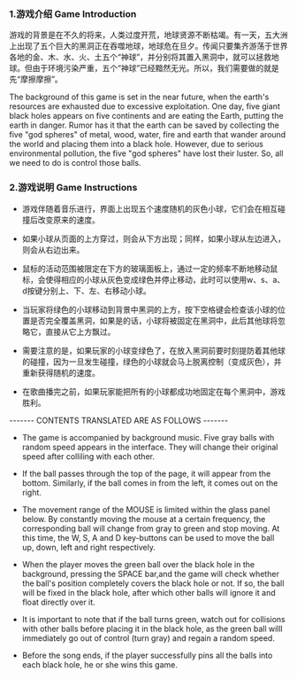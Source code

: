 ### 1.游戏介绍 Game Introduction

游戏的背景是在不久的将来，人类过度开荒，地球贤源不断枯竭。有一天，五大洲上出现了五个巨大的黑洞正在吞噬地球，地球危在旦夕。传闻只要集齐游荡于世界各地的金、木、水、火、土五个“神球”，并分别将其置入黑洞中，就可以拯救地球。但由于环境污染严重，五个“神球”已经黯然无光。所以，我们需要做的就是先“摩擦摩擦”。

The background of this game is set in the near future, when the earth's resources are exhausted due to excessive exploitation. One day, five giant black holes appears on five continents and are eating the Earth, putting the earth in danger. Rumor has it that the earth can be saved by collecting the five "god spheres" of metal, wood, water, fire and earth that wander around the world and placing them into a black hole. However, due to serious environmental pollution, the five  "god spheres" have lost their luster. So, all we need to do is control those balls.

### 2.游戏说明 Game Instructions

- 游戏伴随着音乐进行，界面上出现五个速度随机的灰色小球，它们会在相互碰撞后改变原来的速度。

- 如果小球从页面的上方穿过，则会从下方出现；同样，如果小球从左边进入，则会从右边出来。

- 鼠标的活动范围被限定在下方的玻璃面板上，通过一定的频率不断地移动鼠标，会使得相应的小球从灰色变成绿色并停止移动，此时可以使用w、s、a、d按键分别上、下、左、右移动小球。

- 当玩家将绿色的小球移动到背景中黑洞的上方，按下空格键会检查该小球的位置是否完全覆盖黑洞，如果是的话，小球将被固定在黑洞中，此后其他球将忽略它，直接从它上方飘过。

- 需要注意的是，如果玩家的小球变绿色了，在放入黑洞前要时刻提防着其他球的碰撞，因为一旦发生碰撞，绿色的小球就会马上脱离控制（变成灰色），并重新获得随机的速度。

- 在歌曲播完之前，如果玩家能把所有的小球都成功地固定在每个黑洞中，游戏胜利。

------- CONTENTS TRANSLATED ARE AS FOLLOWS ------- 

- The game is accompanied by background music. Five gray balls with random speed appears in the interface. They will change their original speed after colliling with each other. 

- If the ball passes through the top of the page, it will appear from the bottom. Similarly, if the ball comes in from the left, it comes out on the right.

- The movement range of the MOUSE is limited within the glass panel below. By constantly moving the mouse at a certain frequency, the corresponding ball will change from gray to green and stop moving. At this time, the W, S, A and D key-buttons can be used to move the ball up, down, left and right respectively.

- When the player moves the green ball over the black hole in the background, pressing the SPACE bar,and the game will check whether the ball's position completely covers the black hole or not. If so, the ball will be fixed in the black hole, after which other balls will ignore it and float directly over it.

- It is important to note that if the ball turns green, watch out for collisions with other balls before placing it in the black hole, as the green ball willl immediately go out of control (turn gray) and regain a random speed. 

- Before the song ends, if the player successfully pins all the balls into each black hole, he or she wins this game.
